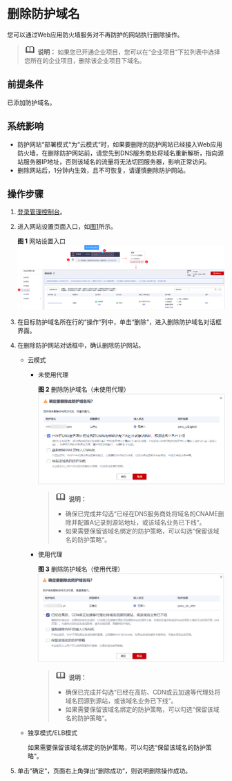 # 删除防护域名<a name="waf_01_0005"></a>

您可以通过Web应用防火墙服务对不再防护的网站执行删除操作。

>![](public_sys-resources/icon-note.gif) **说明：** 
>如果您已开通企业项目，您可以在“企业项目“下拉列表中选择您所在的企业项目，删除该企业项目下域名。

## 前提条件<a name="section2256777914731"></a>

已添加防护域名。

## 系统影响<a name="section6849183135412"></a>

-   防护网站“部署模式“为“云模式“时，如果要删除的防护网站已经接入Web应用防火墙，在删除防护网站前，请您先到DNS服务商处将域名重新解析，指向源站服务器IP地址，否则该域名的流量将无法切回服务器，影响正常访问。
-   删除网站后，1分钟内生效，且不可恢复，请谨慎删除防护网站。

## 操作步骤<a name="section33468348163811"></a>

1.  [登录管理控制台](https://console.huaweicloud.com/?locale=zh-cn)。
2.  进入网站设置页面入口，如[图1](#waf_01_0002_fig172535820151)所示。

    **图 1**  网站设置入口<a name="waf_01_0002_fig172535820151"></a>  
    ![](figures/网站设置入口.png "网站设置入口")

3.  在目标防护域名所在行的“操作“列中，单击“删除“，进入删除防护域名对话框界面。
4.  在删除防护网站对话框中，确认删除防护网站。
    -   云模式
        -   未使用代理

            **图 2**  删除防护域名（未使用代理）<a name="fig1312716273410"></a>  
            ![](figures/删除防护域名（未使用代理）.png "删除防护域名（未使用代理）")

            >![](public_sys-resources/icon-note.gif) **说明：** 
            >-   确保已完成并勾选“已经在DNS服务商处将域名的CNAME删除并配置A记录到源站地址，或该域名业务已下线“。
            >-   如果需要保留该域名绑定的防护策略，可以勾选“保留该域名的防护策略“。

        -   使用代理

            **图 3**  删除防护域名（使用代理）<a name="fig34111367355"></a>  
            ![](figures/删除防护域名（使用代理）.png "删除防护域名（使用代理）")

            >![](public_sys-resources/icon-note.gif) **说明：** 
            >-   确保已完成并勾选“已经在高防、CDN或云加速等代理处将域名回源到源站，或该域名业务已下线“。
            >-   如果需要保留该域名绑定的防护策略，可以勾选“保留该域名的防护策略“。


    -   独享模式/ELB模式

        如果需要保留该域名绑定的防护策略，可以勾选“保留该域名的防护策略“。


5.  单击“确定“，页面右上角弹出“删除成功“，则说明删除操作成功。

